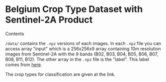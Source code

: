 # Belgium Crop Type Dataset with Sentinel-2A Product

Contents

`/data/` contains the `.npz` versions of each images. In each `.npz` file you can access array "input" which is a 256x256x9 array containing 10m resolution images from Sentinel-2A with the 9 bands (B02, B03, B04, B05, B06, B07, B08, B11, B12). The other array in the `.npz` file is the "label". This label comes from [here](https://worldcereal-rdm.geo-wiki.org/collections/details/?id=2018beflandersfullpoly110).

The crop types for classification are given at the link.

